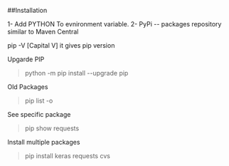 ##Installation

1- Add PYTHON To evnironment variable.
2- PyPi -- packages repository similar to Maven Central

pip -V [Capital V] it gives pip version


Upgarde PIP
> python -m pip install --upgrade pip

Old Packages
> pip list -o

See specific package
> pip show requests

Install multiple packages
> pip install keras requests cvs
